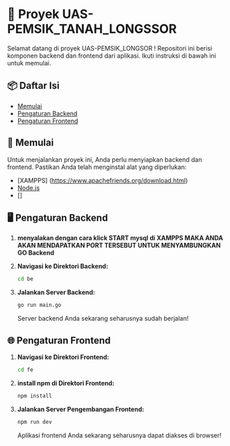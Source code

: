# 🌟 Proyek UAS-PEMSIK_TANAH_LONGSSOR

Selamat datang di proyek UAS-PEMSIK_LONGSOR ! Repositori ini berisi komponen backend dan frontend dari aplikasi. Ikuti instruksi di bawah ini untuk memulai.

## 📦 Daftar Isi
- [Memulai](#memulai)
- [Pengaturan Backend](#pengaturan-backend)
- [Pengaturan Frontend](#pengaturan-frontend)

## 🚀 Memulai

Untuk menjalankan proyek ini, Anda perlu menyiapkan backend dan frontend. Pastikan Anda telah menginstal alat yang diperlukan:

- [XAMPPS] (https://www.apachefriends.org/download.html) 
- [Node.js](https://nodejs.org/)
- []

## 🖥️ Pengaturan Backend

1. **menyalakan dengan cara klick START mysql di XAMPPS MAKA ANDA AKAN MENDAPATKAN PORT TERSEBUT UNTUK MENYAMBUNGKAN GO Backend**

2. **Navigasi ke Direktori Backend:**
   ```bash
   cd be
   ```
3. **Jalankan Server Backend:**
   ```bash
   go run main.go
   ```

   Server backend Anda sekarang seharusnya sudah berjalan!

## 🌐 Pengaturan Frontend

1. **Navigasi ke Direktori Frontend:**
   ```bash
   cd fe
   ```
2. **install npm di Direktori Frontend:**
   ```bash
   npm install
   ```
3. **Jalankan Server Pengembangan Frontend:**
   ```bash
   npm run dev
   ```

   Aplikasi frontend Anda sekarang seharusnya dapat diakses di browser!
